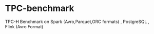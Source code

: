 # TPC-benchmark
TPC-H Benchmark on Spark (Avro,Parquet,ORC formats) , PostgreSQL , Flink (Avro Format)
